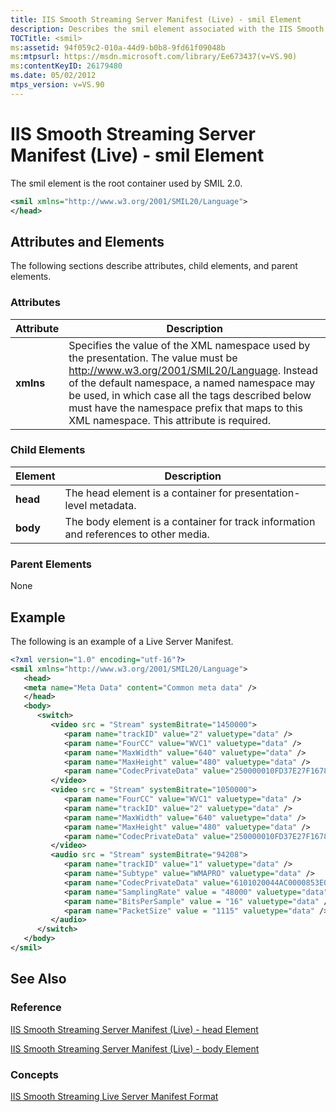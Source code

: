 ```yaml
---
title: IIS Smooth Streaming Server Manifest (Live) - smil Element
description: Describes the smil element associated with the IIS Smooth Streaming Server Manifest, and details its attributes, elements, and code example.
TOCTitle: <smil>
ms:assetid: 94f059c2-010a-44d9-b0b8-9fd61f09048b
ms:mtpsurl: https://msdn.microsoft.com/library/Ee673437(v=VS.90)
ms:contentKeyID: 26179480
ms.date: 05/02/2012
mtps_version: v=VS.90
---
```


# IIS Smooth Streaming Server Manifest (Live) - smil Element

The smil element is the root container used by SMIL 2.0.

```xml
<smil xmlns="http://www.w3.org/2001/SMIL20/Language">
</head>
```

## Attributes and Elements

The following sections describe attributes, child elements, and parent elements.

### Attributes

|Attribute|Description|
|--- |--- |
|**xmlns**|Specifies the value of the XML namespace used by the presentation. The value must be <a href="http://www.w3.org/2001/smil20/language">http://www.w3.org/2001/SMIL20/Language</a>. Instead of the default namespace, a named namespace may be used, in which case all the tags described below must have the namespace prefix that maps to this XML namespace. This attribute is required.|

### Child Elements

|Element|Description|
|--- |--- |
|**head**|The head element is a container for presentation-level metadata.|
|**body**|The body element is a container for track information and references to other media.|

### Parent Elements

None

## Example

The following is an example of a Live Server Manifest.

```xml
<?xml version="1.0" encoding="utf-16"?>
<smil xmlns="http://www.w3.org/2001/SMIL20/Language">
   <head>
   <meta name="Meta Data" content="Common meta data" />
   </head>
   <body>
      <switch>
         <video src = "Stream" systemBitrate="1450000">
            <param name="trackID" value="2" valuetype="data" />
            <param name="FourCC" value="WVC1" valuetype="data" />
            <param name="MaxWidth" value="640" valuetype="data" />
            <param name="MaxHeight" value="480" valuetype="data" />
            <param name="CodecPrivateData" value="250000010FD37E27F1678A27F859E80490824C4ADF5DC00000010E5A67F840" valuetype="data" />
         </video>
         <video src = "Stream" systemBitrate="1050000">
            <param name="FourCC" value="WVC1" valuetype="data" />
            <param name="trackID" value="2" valuetype="data" />
            <param name="MaxWidth" value="640" valuetype="data" />
            <param name="MaxHeight" value="480" valuetype="data" />
            <param name="CodecPrivateData" value="250000010FD37E27F1678A27F859E80490824C4ADF5DC00000010E5A67F840" valuetype="data" />
         </video>
         <audio src = "Stream" systemBitrate="94208">
            <param name="trackID" value="1" valuetype="data" />
            <param name="Subtype" value="WMAPRO" valuetype="data" />
            <param name="CodecPrivateData" value="6101020044AC0000853E00009D0B10000A00008800000F0000000000" valuetype="data" />
            <param name="SamplingRate" value = "48000" valuetype="data"/>
            <param name="BitsPerSample" value = "16" valuetype="data" />
            <param name="PacketSize" value = "1115" valuetype="data" />
         </audio>
      </switch>
   </body>
</smil>
```

## See Also

### Reference

[IIS Smooth Streaming Server Manifest (Live) - head Element](iis-smooth-streaming-server-manifest-live-head-element.md)

[IIS Smooth Streaming Server Manifest (Live) - body Element](iis-smooth-streaming-server-manifest-live-body-element.md)

### Concepts

[IIS Smooth Streaming Live Server Manifest Format](iis-smooth-streaming-live-server-manifest-format.md)
